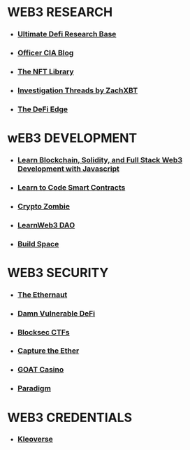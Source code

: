 # WEB3 RESEARCH

- ### [Ultimate Defi Research Base](https://github.com/OffcierCia/ultimate-defi-research-base)

- ### [Officer CIA Blog](https://officercia.mirror.xyz/)

- ### [The NFT Library](https://thenftlibrary.super.site/)

- ### [Investigation Threads by ZachXBT](https://investigations.notion.site/)

- ### [The DeFi Edge](https://www.thedefiedge.com/)

# wEB3 DEVELOPMENT

- ### [Learn Blockchain, Solidity, and Full Stack Web3 Development with Javascript](https://github.com/smartcontractkit/full-blockchain-solidity-course-js)

- ### [Learn to Code Smart Contracts](https://smartcontractprogrammer.com/)

- ### [Crypto Zombie](https://cryptozombies.io/)

- ### [LearnWeb3 DAO](https://learnweb3.io/)

- ### [Build Space](https://buildspace.so/)

# WEB3 SECURITY

- ### [The Ethernaut](https://ethernaut.openzeppelin.com/)

- ### [Damn Vulnerable DeFi](https://www.damnvulnerabledefi.xyz/)

- ### [Blocksec CTFs](https://github.com/blockthreat/blocksec-ctfs)

- ### [Capture the Ether](https://capturetheether.com/)

- ### [GOAT Casino](https://github.com/nccgroup/GOATCasino)

- ### [Paradigm](https://github.com/paradigmxyz)

# WEB3 CREDENTIALS

- ### [Kleoverse](https://kleoverse.com/)
